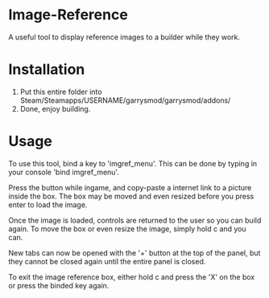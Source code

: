 Image-Reference
===============

A useful tool to display reference images to a builder while they work.

Installation
===============
1. Put this entire folder into Steam/Steamapps/USERNAME/garrysmod/garrysmod/addons/
2. Done, enjoy building.

Usage
===============

To use this tool, bind a key to 'imgref_menu'. This can be done by typing in your console 'bind <key> imgref_menu'.

Press the button while ingame, and copy-paste a internet link to a picture inside the box. The box may be moved and even resized before you press enter to load the image.

Once the image is loaded, controls are returned to the user so you can build again. To move the box or even resize the image, simply hold c and you can.

New tabs can now be opened with the '+' button at the top of the panel, but they cannot be closed again until the entire panel is closed.

To exit the image reference box, either hold c and press the 'X' on the box or press the binded key again.